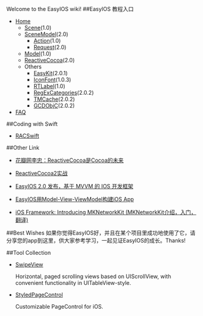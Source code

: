 Welcome to the EasyIOS wiki!
##EasyIOS 教程入口
* [Home](Home)
	* [Scene](Scene)(1.0)
	* [SceneModel](SceneModel)(2.0)
		* [Action](Action)(1.0)
		* [Request](Request)(2.0)
	* [Model](Model)(1.0)
	* [ReactiveCocoa](ReactiveCocoa)(2.0)
	* Others
		* [EasyKit](EasyKit)(2.0.1)
		* [IconFont](IconFont)(1.0.3)
		* [RTLabel](RTLabel)(1.0)
		* [RegExCategories](RegExCategories)(2.0.2)
		* [TMCache](TMCache)(2.0.2)
		* [GCDObjC](GCDObjC)(2.0.2)
* [FAQ](FAQ)

##Coding with Swift

* [RACSwift](https://github.com/zhuchaowe/RACSwift)
 
##Other Link

* [花瓣网李忠：ReactiveCocoa是Cocoa的未来](http://swift.08dream.com/index.php?s=/Home/Article/detail/id/10037.html)

* [ReactiveCocoa2实战](http://swift.08dream.com/index.php?s=/Home/Article/detail/id/10035.html)

* [EasyIOS 2.0 发布，基于 MVVM 的 IOS 开发框架](http://www.oschina.net/news/54062/easyios-2-0-released)

* [EasyIOS用Model-View-ViewModel构建iOS App](http://swift.08dream.com/index.php?s=/Home/Article/detail/id/10036.html)

* [iOS Framework: Introducing MKNetworkKit (MKNetworkKit介绍，入门，翻译)](http://swift.08dream.com/index.php?s=/Home/Article/detail/id/10038.html)

##Best Wishes
如果你觉得EasyIOS好，并且在某个项目里成功地使用了它，请分享您的app到这里，供大家参考学习，一起见证EasyIOS的成长。Thanks!

##Tool Collection

* [SwipeView](https://github.com/nicklockwood/SwipeView) 

	Horizontal, paged scrolling views based on UIScrollView, with convenient
   functionality in UITableView-style.
   
* [StyledPageControl](https://github.com/honcheng/iOS-StyledPageControl)

	Customizable PageControl for iOS.


